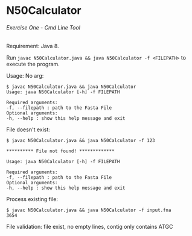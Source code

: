 # N50Calculator
###### Exercise One - Cmd Line Tool

Requirement: Java 8.

Run `javac N50Calculator.java && java N50Calculator -f <FILEPATH>` to execute the program.

Usage:
No arg:
```
$ javac N50Calculator.java && java N50Calculator
Usage: java N50Calculator [-h] -f FILEPATH

Required arguments:
-f, --filepath : path to the Fasta File
Optional arguments:
-h, --help : show this help message and exit
```
File doesn't exist:
```
$ javac N50Calculator.java && java N50Calculator -f 123

********** File not found! *************

Usage: java N50Calculator [-h] -f FILEPATH

Required arguments:
-f, --filepath : path to the Fasta File
Optional arguments:
-h, --help : show this help message and exit
```
Process existing file:
```
$ javac N50Calculator.java && java N50Calculator -f input.fna
3654
```

File validation: file exist, no empty lines, contig only contains ATGC
